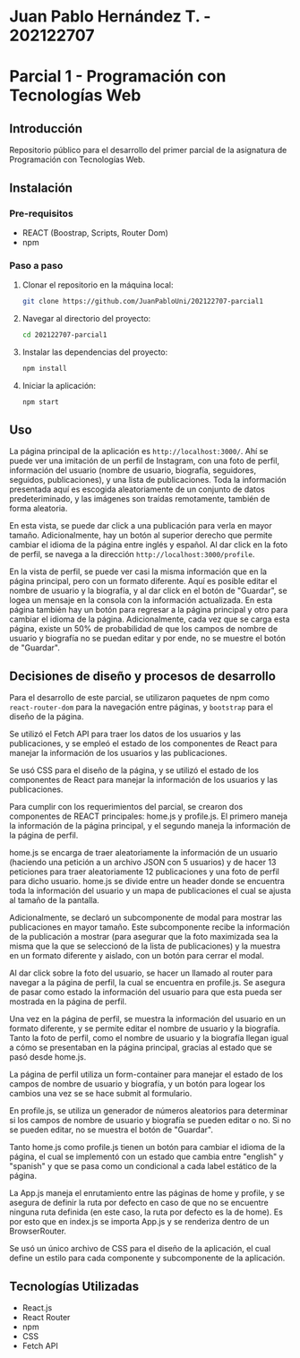 # Juan Pablo Hernández T. - 202122707

# Parcial 1 - Programación con Tecnologías Web

## Introducción

Repositorio público para el desarrollo del primer parcial de la asignatura de Programación con Tecnologías Web.

## Instalación

### Pre-requisitos
- REACT (Boostrap, Scripts, Router Dom)
- npm

### Paso a paso
1. Clonar el repositorio en la máquina local:
   ```bash
   git clone https://github.com/JuanPabloUni/202122707-parcial1
   ```
2. Navegar al directorio del proyecto:
   ```bash
   cd 202122707-parcial1
   ```
3. Instalar las dependencias del proyecto:
   ```bash
   npm install
   ```

4. Iniciar la aplicación:
   ```bash
   npm start
   ```

## Uso

La página principal de la aplicación es `http://localhost:3000/`. Ahí se puede ver una imitación de un perfil de Instagram, con una foto de perfil, información del usuario (nombre de usuario, biografía, seguidores, seguidos, publicaciones), y una lista de publicaciones. Toda la información presentada aquí es escogida aleatoriamente de un conjunto de datos predeteriminado, y las imágenes son traídas remotamente, también de forma aleatoria.

En esta vista, se puede dar click a una publicación para verla en mayor tamaño. Adicionalmente, hay un botón al superior derecho que permite cambiar el idioma de la página entre inglés y español. Al dar click en la foto de perfil, se navega a la dirección `http://localhost:3000/profile`.

En la vista de perfil, se puede ver casi la misma información que en la página principal, pero con un formato diferente. Aquí es posible editar el nombre de usuario y la biografía, y al dar click en el botón de "Guardar", se logea un mensaje en la consola con la información actualizada. En esta página también hay un botón para regresar a la página principal y otro para cambiar el idioma de la página. Adicionalmente, cada vez que se carga esta página, existe un 50% de probabilidad de que los campos de nombre de usuario y biografía no se puedan editar y por ende, no se muestre el botón de "Guardar".

## Decisiones de diseño y procesos de desarrollo

Para el desarrollo de este parcial, se utilizaron paquetes de npm como `react-router-dom` para la navegación entre páginas, y `bootstrap` para el diseño de la página.

Se utilizó el Fetch API para traer los datos de los usuarios y las publicaciones, y se empleó el estado de los componentes de React para manejar la información de los usuarios y las publicaciones.

Se usó CSS para el diseño de la página, y se utilizó el estado de los componentes de React para manejar la información de los usuarios y las publicaciones.

Para cumplir con los requerimientos del parcial, se crearon dos componentes de REACT principales: home.js y profile.js. El primero maneja la información de la página principal, y el segundo maneja la información de la página de perfil.

home.js se encarga de traer aleatoriamente la información de un usuario (haciendo una petición a un archivo JSON con 5 usuarios) y de hacer 13 peticiones para traer aleatoriamente 12 publicaciones y una foto de perfil para dicho usuario. home.js se divide entre un header donde se encuentra toda la información del usuario y un mapa de publicaciones el cual se ajusta al tamaño de la pantalla.

Adicionalmente, se declaró un subcomponente de modal para mostrar las publicaciones en mayor tamaño. Este subcomponente recibe la información de la publicación a mostrar (para asegurar que la foto maximizada sea la misma que la que se seleccionó de la lista de publicaciones) y la muestra en un formato diferente y aislado, con un botón para cerrar el modal.

Al dar click sobre la foto del usuario, se hacer un llamado al router para navegar a la página de perfil, la cual se encuentra en profile.js. Se asegura de pasar como estado la información del usuario para que esta pueda ser mostrada en la página de perfil.

Una vez en la página de perfil, se muestra la información del usuario en un formato diferente, y se permite editar el nombre de usuario y la biografía. Tanto la foto de perfil, como el nombre de usuario y la biografía llegan igual a cómo se presentaban en la página principal, gracias al estado que se pasó desde home.js.

La página de perfil utiliza un form-container para manejar el estado de los campos de nombre de usuario y biografía, y un botón para logear los cambios una vez se se hace submit al formulario.

En profile.js, se utiliza un generador de números aleatorios para determinar si los campos de nombre de usuario y biografía se pueden editar o no. Si no se pueden editar, no se muestra el botón de "Guardar".

Tanto home.js como profile.js tienen un botón para cambiar el idioma de la página, el cual se implementó con un estado que cambia entre "english" y "spanish" y que se pasa como un condicional a cada label estático de la página.

La App.js maneja el enrutamiento entre las páginas de home y profile, y se asegura de definir la ruta por defecto en caso de que no se encuentre ninguna ruta definida (en este caso, la ruta por defecto es la de home). Es por esto que en index.js se importa App.js y se renderiza dentro de un BrowserRouter.

Se usó un único archivo de CSS para el diseño de la aplicación, el cual define un estilo para cada componente y subcomponente de la aplicación.

## Tecnologías Utilizadas

- React.js
- React Router
- npm
- CSS
- Fetch API